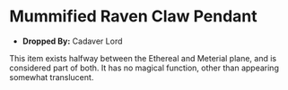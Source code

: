 
# Mummified Raven Claw Pendant 

* **Dropped By:** Cadaver Lord

This item exists halfway between the Ethereal and Meterial plane, and is considered part of both. It has no magical function, other than appearing somewhat translucent. 

